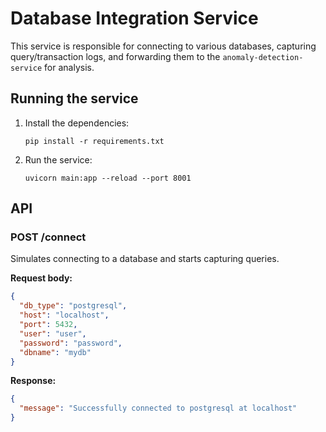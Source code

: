 # Database Integration Service

This service is responsible for connecting to various databases, capturing query/transaction logs, and forwarding them to the `anomaly-detection-service` for analysis.

## Running the service

1. Install the dependencies:
   ```
   pip install -r requirements.txt
   ```

2. Run the service:
   ```
   uvicorn main:app --reload --port 8001
   ```

## API

### POST /connect

Simulates connecting to a database and starts capturing queries.

**Request body:**

```json
{
  "db_type": "postgresql",
  "host": "localhost",
  "port": 5432,
  "user": "user",
  "password": "password",
  "dbname": "mydb"
}
```

**Response:**

```json
{
  "message": "Successfully connected to postgresql at localhost"
}
```
